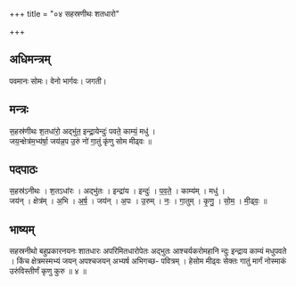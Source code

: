 +++
title = "०४ सहस्रणीथः शतधारो"

+++
## अधिमन्त्रम्
पवमानः सोमः। वेनो भार्गवः। जगती।

## मन्त्रः
स॒हस्र॑णीथः श॒तधा॑रो॒ अद्भु॑त॒ इन्द्रा॒येन्दुः॑ पवते॒ काम्यं॒ मधु॑ ।  
जय॒न्क्षेत्र॑म॒भ्य॑र्षा॒ जय॑न्न॒प उ॒रुं नो॑ गा॒तुं कृ॑णु सोम मीढ्वः ॥

## पदपाठः
स॒हस्र॑ऽनीथः । श॒तऽधा॑रः । अद्भु॑तः । इन्द्रा॑य । इन्दुः॑ । प॒व॒ते॒ । काम्य॑म् । मधु॑ ।  
जय॑न् । क्षेत्र॑म् । अ॒भि । अ॒र्ष॒ । जय॑न् । अ॒पः । उ॒रुम् । नः॒ । गा॒तुम् । कृ॒णु॒ । सो॒म॒ । मी॒ढ्वः॒ ॥

## भाष्यम्
सहस्रनीथो बहुप्रकारनयनः शातधारः अपरिमितधारोपेतः अद्भुतः आश्चर्यकरोमहानि न्दुः इन्द्राय काम्यं मधुपवते । किंच क्षेत्रमस्मभ्यं जयन् अपश्चजयन् अभ्यर्ष अभिगच्छ- पवित्रम् । हेसोम मीढ्वः सेक्तः गातुं मार्गं नोस्माकं उरुंविस्तीर्णं कृणु कुरु ॥ ४ ॥